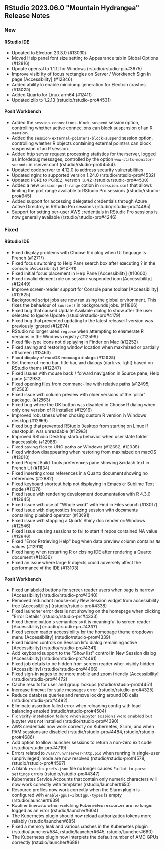 
## RStudio 2023.06.0 "Mountain Hydrangea" Release Notes

### New

#### RStudio IDE
- Updated to Electron 23.3.0 (#13030)
- Moved Help panel font size setting to Appearance tab in Global Options (#12816)
- Update openssl to 1.1.1t for Windows (rstudio/rstudio-pro#3675)
- Improve visibility of focus rectangles on Server / Workbench Sign In page [Accessibility] (#12846)
- Added ability to enable minidump generation for Electron crashes (#13025)
- Added Quarto for Linux arm64 (#12411)
- Updated zlib to 1.2.13 (rstudio/rstudio-pro#4531)

#### Posit Workbench
- Added the `session-connections-block-suspend` session option, controlling whether active connections can block suspension of an R session.
- Added the `session-external-pointers-block-suspend` session option, controlling whether R objects containing external pointers can block suspension of an R session.
- Added http server request processing statistics for the rserver, logged as info/debug messages, controlled by the option `www-stats-monitor-seconds` in rserver.conf (rstudio/rstudio-pro#4554).
- Updated code server to 4.12.0 to address security vulnerabilities
- Updated nginx to supported version 1.24.0 (rstudio/rstudio-pro#4532)
- Updated PCRE to PCRE2, version 10.42 (rstudio/rstudio-pro#4530)
- Added a new `session-port-range` option in `rsession.conf` that allows limiting the port range available to RStudio Pro sessions (rstudio/rstudio-pro#945)
- Added support for accessing delegated credentials through Azure Active Directory in RStudio Pro sessions (rstudio/rstudio-pro#4485)
- Support for setting per-user AWS credentials in RStudio Pro sessions is now generally available (rstudio/rstudio-pro#4246)

### Fixed

#### RStudio IDE
- Fixed display problems with Choose R dialog when UI language is French (#12717)
- Fixed focus switching to Help Pane search box after executing ? in the console [Accessibility] (#12741)
- Fixed initial focus placement in Help Pane [Accessibility] (#10600)
- Fixed invalid element role on session-suspended icon [Accessibility] (#12449)
- Improve screen-reader support for Console pane toolbar [Accessibility] (#12825)
- Background script jobs are now run using the global environment. This fixes the behaviour of `source()` in backgrounds jobs. (#11866)
- Fixed bug that caused Update Available dialog to show after the user selected to Ignore Update (rstudio/rstudio-pro#4179)
- Fixed bug that prevented updating to the latest release if version was previously ignored (#12874)
- RStudio no longer uses `reg.exe` when attempting to enumerate R versions in the Windows registry (#12599)
- Fixed file-type icons not displaying in Finder on Mac (#12252)
- Fixed saving and restoring window location when maximized or partially offscreen (#12463)
- Fixed display of macOS message dialogs (#12928)
- Set theme of menu bar, title bar, and dialogs (dark vs. light) based on RStudio theme (#12247)
- Fixed issues with mouse back / forward navigation in Source pane, Help pane (#12932)
- Fixed opening files from command-line with relative paths (#12495, #12563)
- Fixed issue with column preview with older versions of the 'pillar' package. (#12863)
- Fixed bug where the OK button was disabled in Choose R dialog when only one version of R installed (#12916)
- Improved robustness when chosing custom R version in Windows desktop (#12969)
- Fixed bug that prevented RStudio Desktop from starting on Linux if desktop.ini was unreadable (#12963)
- Improved RStudio Desktop startup behavior when user state folder inaccessible (#12988)
- Fixed saving files to UNC paths on Windows (#12652, #12935)
- Fixed window disappearing when restoring from maximized on macOS (#13010)
- Fixed Project Build Tools preferences pane showing &mdash text in French UI (#11134)
- Fixed inserting cross references in a Quarto document showing no references (#12882)
- Fixed keyboard shortcut help not displaying in Emacs or Sublime Text mode (#11376)
- Fixed issue with rendering development documentation with R 4.3.0 (#12945)
- Fixed issue with use of "Whole word" with Find in Files search (#13017)
- Fixed issue with diagnostics freezing session with documents containing pipebind operator (#13091)
- Fixed issue with stopping a Quarto Shiny doc render on Windows (#12546)
- Fixed issue causing sessions to fail to start if repos contained NA value (#12946)
- Fixed "Error Retrieving Help" bug when data preview column contains `NA` values (#12918)
- Fixed hang when restarting R or closing IDE after rendering a Quarto document (#12836)
- Fixed an issue where large R objects could adversely affect the performance of the IDE (#13103)

#### Posit Workbench
- Fixed unlabeled buttons for screen reader users when page is narrow [Accessibility] (rstudio/rstudio-pro#4340)
- Removed redundant mouse-only New Session widget from accessibility tree [Accessibility] (rstudio/rstudio-pro#4338)
- Fixed launcher error details not showing on the homepage when clicking "Error Details" (rstudio/rstudio-pro#4333)
- Fixed theme button's semantics so it is meaningful to screen reader [Accessibility] (rstudio/rstudio-pro#4337)
- Fixed screen reader accessibility for the homepage theme dropdown menu [Accessibility] (rstudio/rstudio-pro#4339)
- Fixed hidden controls on Session Info dialog remaining active [Accessibility] (rstudio/rstudio-pro#4341)
- Add keyboard support to the "Show list" control in New Session dialog [Accessibility] (rstudio/rstudio-pro#4461)
- Fixed job details to be hidden from screen reader when visibly hidden [Accessibility] (rstudio/rstudio-pro#4466)
- Fixed sign-in pages to be more mobile and zoom friendly [Accessibility] (rstudio/rstudio-pro#4472)
- Cache results for user and group lookups (rstudio/rstudio-pro#4451)
- Increase timeout for stale messages error (rstudio/rstudio-pro#4325)
- Reduce database queries and remove locking around DB calls (rstudio/rstudio-pro#4492)
- Eliminate assertion failed error when reloading config with load balancing enabled (rstudio/rstudio-pro#4504)
- Fix verify-installation failure when jupyter sessions were enabled but jupyter was not installed (rstudio/rstudio-pro#4390)
- AWS credentials now work correctly on Kubernetes, Slurm, and when PAM sessions are disabled (rstudio/rstudio-pro#4484, rstudio/rstudio-pro#4686)
- Add option to allow launcher sessions to return a non-zero exit code (rstudio/rstudio-pro#4719)
- Errors related to `/var/run/rserver-http.pid` when running in single-user (unprivileged) mode are now resolved (rstudio/rstudio-pro#4578, rstudio/rstudio-pro#4597)
- A blank `rstudio-prefs.json` file no longer causes `Failed to parse settings` errors (rstudio/rstudio-pro#4347)
- Kubernetes Service Accounts that contain only numeric characters will now work correctly with templates (rstudio/launcher#650)
- Resource profiles now work correctly when the Slurm plugin is configured with `enable-gpus=1` but `gpu-types` is empty (rstudio/launcher#639)
- Routine timeouts when watching Kubernetes resources are no longer logged as an error (rstudio/launcher#604)
- The Kubernetes plugin should now reload authorization tokens more reliably (rstudio/launcher#685)
- Fixed a memory leak and various crashes in the Kubernetes plugin (rstudio/launcher#584, rstudio/launcher#645, rstudio/launcher#660)
- The Kubernetes plugin now interprets the default number of AMD GPUs correctly (rstudio/launcher#688)
